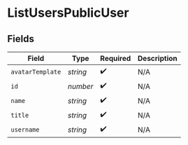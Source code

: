 # ListUsersPublicUser


## Fields

| Field              | Type               | Required           | Description        |
| ------------------ | ------------------ | ------------------ | ------------------ |
| `avatarTemplate`   | *string*           | :heavy_check_mark: | N/A                |
| `id`               | *number*           | :heavy_check_mark: | N/A                |
| `name`             | *string*           | :heavy_check_mark: | N/A                |
| `title`            | *string*           | :heavy_check_mark: | N/A                |
| `username`         | *string*           | :heavy_check_mark: | N/A                |